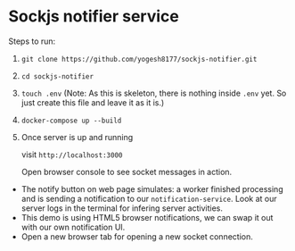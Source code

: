 # Sockjs notifier service

Steps to run:

1. `git clone https://github.com/yogesh8177/sockjs-notifier.git`

2. `cd sockjs-notifier`

3. `touch .env` (Note: As this is skeleton, there is nothing inside `.env` yet. So just create this file and leave it as it is.)

4. `docker-compose up --build`

5. Once server is up and running

    visit `http://localhost:3000`

    Open browser console to see socket messages in action.


- The notify button on web page simulates: a worker finished processing and is sending a notification to our `notification-service`. Look at our server logs in the terminal for infering server activities.
- This demo is using HTML5 browser notifications, we can swap it out with our own notification UI.</li>
- Open a new browser tab for opening a new socket connection.</li>
